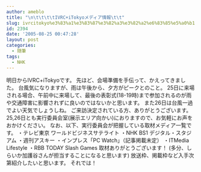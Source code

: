 ```yaml
---
author: ameblo
title: "\n\t\t\t\tIVRC+iTokyoメディア情報\t\t"
slug: ivrcitokyo%e3%83%a1%e3%83%87%e3%82%a3%e3%82%a2%e6%83%85%e5%a0%b1
id: 2394
date: '2005-08-25 00:47:28'
layout: post
categories:
  - 随筆
tags:
  - NHK
---
```


明日からIVRC+iTokyoです。 先ほど、会場準備を手伝って、かえってきました。 台風気になりますが、雨は午後から、夕方がピークとのこと。 25日に来場される場合、午前中に来場して、最後の表彰式(18-19時)まで参加されるのが雨や交通障害に影響されずに良いのではないかと思います。 また26日は台風一過でよい天気でしょうしね。 ご来訪決定されている方、ありがとうございます。 25,26日とも実行委員会室(展示エリア向かい)におりますので、お気軽にお声をおかけください。 なお、以下、実行委員会が把握している取材メディア一覧です。 ・テレビ東京 ワールドビジネスサテライト ・NHK BS1 デジタル・スタジアム ・週刊アスキー ・インプレス「PC Watch」（記事掲載未定） ・ITMedia Lifestyle ・RBB TODAY Slash Games 取材ありがとうございます！ (多分、しらいか加護谷さんが担当することになると思います) 放送枠、掲載枠など入手次第紹介したいと思います。 それでは！